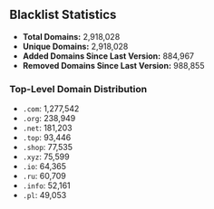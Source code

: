 ## Blacklist Statistics

- **Total Domains:** 2,918,028
- **Unique Domains:** 2,918,028
- **Added Domains Since Last Version:** 884,967
- **Removed Domains Since Last Version:** 988,855

### Top-Level Domain Distribution

-  `.com`: 1,277,542
-  `.org`: 238,949
-  `.net`: 181,203
-  `.top`: 93,446
-  `.shop`: 77,535
-  `.xyz`: 75,599
-  `.io`: 64,365
-  `.ru`: 60,709
-  `.info`: 52,161
-  `.pl`: 49,053
